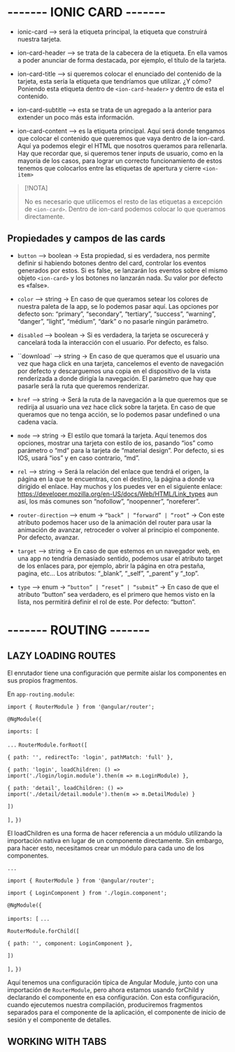 # ------- IONIC CARD -------

- ionic-card --> será la etiqueta principal, la etiqueta que construirá nuestra tarjeta.

- ion-card-header --> se trata de la cabecera de la etiqueta. En ella vamos a poder anunciar de forma destacada, por ejemplo, el título de la tarjeta.

- ion-card-title --> si queremos colocar el enunciado del contenido de la tarjeta, esta sería la etiqueta que tendríamos que utilizar. ¿Y cómo? Poniendo esta etiqueta dentro de `<ion-card-header>` y dentro de esta el contenido.

- ion-card-subtitle --> esta se trata de un agregado a la anterior para extender un poco más esta información.

- ion-card-content --> es la etiqueta principal. Aquí será donde tengamos que colocar el contenido que queremos que vaya dentro de la ion-card. Aquí ya podemos elegir el HTML que nosotros queramos para rellenarla. Hay que recordar que, si queremos tener inputs de usuario, como en la mayoría de los casos, para lograr un correcto funcionamiento de estos tenemos que colocarlos entre las etiquetas de apertura y cierre `<ion-item>`

> [!NOTA]
>
> No es necesario que utilicemos el resto de las etiquetas a excepción de `<ion-card>`. Dentro de ion-card podemos colocar lo que queramos directamente.

## Propiedades y campos de las cards

- `button` --> boolean -> Esta propiedad, si es verdadera, nos permite definir si habiendo botones dentro del card, controlar los eventos generados por estos. Si es false, se lanzarán los eventos sobre el mismo objeto `<ion-card>` y los botones no lanzarán nada. Su valor por defecto es «false».

- `color` --> string -> En caso de que queramos setear los colores de nuestra paleta de la app, se lo podemos pasar aquí. Las opciones por defecto son: “primary”, “secondary”, “tertiary”, “success”, “warning”, “danger”, “light”, “médium”, “dark” o no pasarle ningún parámetro.

- `disabled` --> boolean -> Si es verdadera, la tarjeta se oscurecerá y cancelará toda la interacción con el usuario. Por defecto, es falso.

- ``download` --> string -> En caso de que queramos que el usuario una vez que haga click en una tarjeta, cancelemos el evento de navegación por defecto y descarguemos una copia en el dispositivo de la vista renderizada a donde dirigía la navegación. El parámetro que hay que pasarle será la ruta que queremos renderizar.

- `href` --> string -> Será la ruta de la navegación a la que queremos que se redirija al usuario una vez hace click sobre la tarjeta. En caso de que queramos que no tenga acción, se lo podemos pasar undefined o una cadena vacía.

- `mode` --> string -> El estilo que tomará la tarjeta. Aquí tenemos dos opciones, mostrar una tarjeta con estilo de ios, pasando “ios” como parámetro o “md” para la tarjeta de “material design”. Por defecto, si es IOS, usará “ios” y en caso contrario, “md”.

- `rel` --> string -> Será la relación del enlace que tendrá el origen, la página en la que te encuentras, con el destino, la página a donde va dirigido el enlace. Hay muchos y los puedes ver en el siguiente enlace: https://developer.mozilla.org/en-US/docs/Web/HTML/Link_types aun así, los más comunes son “nofollow”, “noopenner”, “noreferer”.

- `router-direction` --> enum -> `“back” | “forward” | “root”` -> Con este atributo podemos hacer uso de la animación del router para usar la animación de avanzar, retroceder o volver al principio el componente. Por defecto, avanzar.

- `target` --> string -> En caso de que estemos en un navegador web, en una app no tendría demasiado sentido, podemos usar el atributo target de los enlaces para, por ejemplo, abrir la página en otra pestaña, pagina, etc… Los atributos: “\_blank”, “\_self”, “\_parent” y “\_top”.

- `type` --> enum -> `“button” | “reset” | “submit”` -> En caso de que el atributo “button” sea verdadero, es el primero que hemos visto en la lista, nos permitirá definir el rol de este. Por defecto: “button”.

# ------- ROUTING -------

## LAZY LOADING ROUTES

El enrutador tiene una configuración que permite aislar los componentes en sus propios fragmentos.

En `app-routing.module`:

`import { RouterModule } from '@angular/router';`

`@NgModule({`

`imports: [`

`...`
`RouterModule.forRoot([`

`{ path: '', redirectTo: 'login', pathMatch: 'full' },`

`{ path: 'login', loadChildren: () => import('./login/login.module').then(m => m.LoginModule) },`

`{ path: 'detail', loadChildren: () => import('./detail/detail.module').then(m => m.DetailModule) }`

`])`

`],`
`})`

El loadChildren es una forma de hacer referencia a un módulo utilizando la importación nativa en lugar de un componente directamente. Sin embargo, para hacer esto, necesitamos crear un módulo para cada uno de los componentes.

`...`

`import { RouterModule } from '@angular/router';`

`import { LoginComponent } from './login.component';`

`@NgModule({`

`imports: [`
`...`

`RouterModule.forChild([`

`{ path: '', component: LoginComponent },`

`])`

`],`
`})`

Aquí tenemos una configuración típica de Angular Module, junto con una importación de `RouterModule`, pero ahora estamos usando forChild y declarando el componente en esa configuración. Con esta configuración, cuando ejecutemos nuestra compilación, produciremos fragmentos separados para el componente de la aplicación, el componente de inicio de sesión y el componente de detalles.

## WORKING WITH TABS
